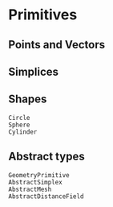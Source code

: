 # Primitives

## Points and Vectors

## Simplices

## Shapes

```@docs
Circle
Sphere
Cylinder
```

## Abstract types

```@docs
GeometryPrimitive
AbstractSimplex
AbstractMesh
AbstractDistanceField
```
